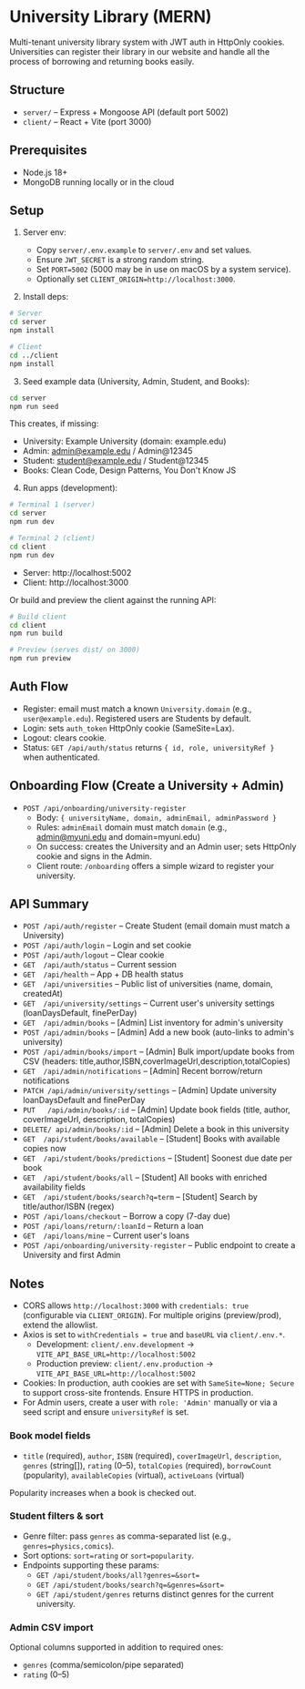 # University Library (MERN)

Multi-tenant university library system with JWT auth in HttpOnly cookies. Universities can register their library in our website and handle all the process of borrowing and returning books easily.

## Structure

- `server/` – Express + Mongoose API (default port 5002)
- `client/` – React + Vite (port 3000)

## Prerequisites

- Node.js 18+
- MongoDB running locally or in the cloud

## Setup

1. Server env:
   - Copy `server/.env.example` to `server/.env` and set values.
   - Ensure `JWT_SECRET` is a strong random string.
   - Set `PORT=5002` (5000 may be in use on macOS by a system service).
   - Optionally set `CLIENT_ORIGIN=http://localhost:3000`.

2. Install deps:

```bash
# Server
cd server
npm install

# Client
cd ../client
npm install
```

3. Seed example data (University, Admin, Student, and Books):

```bash
cd server
npm run seed
```

This creates, if missing:
- University: Example University (domain: example.edu)
- Admin: admin@example.edu / Admin@12345
- Student: student@example.edu / Student@12345
- Books: Clean Code, Design Patterns, You Don't Know JS

4. Run apps (development):

```bash
# Terminal 1 (server)
cd server
npm run dev

# Terminal 2 (client)
cd client
npm run dev
```

- Server: http://localhost:5002
- Client: http://localhost:3000

Or build and preview the client against the running API:

```bash
# Build client
cd client
npm run build

# Preview (serves dist/ on 3000)
npm run preview
```

## Auth Flow

- Register: email must match a known `University.domain` (e.g., `user@example.edu`). Registered users are Students by default.
- Login: sets `auth_token` HttpOnly cookie (SameSite=Lax).
- Logout: clears cookie.
- Status: `GET /api/auth/status` returns `{ id, role, universityRef }` when authenticated.

## Onboarding Flow (Create a University + Admin)

- `POST /api/onboarding/university-register`
   - Body: `{ universityName, domain, adminEmail, adminPassword }`
   - Rules: `adminEmail` domain must match `domain` (e.g., admin@myuni.edu and domain=myuni.edu)
   - On success: creates the University and an Admin user; sets HttpOnly cookie and signs in the Admin.
   - Client route: `/onboarding` offers a simple wizard to register your university.

## API Summary

- `POST /api/auth/register` – Create Student (email domain must match a University)
- `POST /api/auth/login` – Login and set cookie
- `POST /api/auth/logout` – Clear cookie
- `GET  /api/auth/status` – Current session
- `GET  /api/health` – App + DB health status
- `GET  /api/universities` – Public list of universities (name, domain, createdAt)
- `GET  /api/university/settings` – Current user's university settings (loanDaysDefault, finePerDay)
- `GET  /api/admin/books` – [Admin] List inventory for admin's university
- `POST /api/admin/books` – [Admin] Add a new book (auto-links to admin's university)
- `POST /api/admin/books/import` – [Admin] Bulk import/update books from CSV (headers: title,author,ISBN,coverImageUrl,description,totalCopies)
- `GET  /api/admin/notifications` – [Admin] Recent borrow/return notifications
- `PATCH /api/admin/university/settings` – [Admin] Update university loanDaysDefault and finePerDay
- `PUT   /api/admin/books/:id` – [Admin] Update book fields (title, author, coverImageUrl, description, totalCopies)
- `DELETE/ api/admin/books/:id` – [Admin] Delete a book in this university
- `GET  /api/student/books/available` – [Student] Books with available copies now
- `GET  /api/student/books/predictions` – [Student] Soonest due date per book
- `GET  /api/student/books/all` – [Student] All books with enriched availability fields
- `GET  /api/student/books/search?q=term` – [Student] Search by title/author/ISBN (regex)
- `POST /api/loans/checkout` – Borrow a copy (7-day due)
- `POST /api/loans/return/:loanId` – Return a loan
- `GET  /api/loans/mine` – Current user's loans
 - `POST /api/onboarding/university-register` – Public endpoint to create a University and first Admin

## Notes

 - CORS allows `http://localhost:3000` with `credentials: true` (configurable via `CLIENT_ORIGIN`). For multiple origins (preview/prod), extend the allowlist.
 - Axios is set to `withCredentials = true` and `baseURL` via `client/.env.*`.
   - Development: `client/.env.development` → `VITE_API_BASE_URL=http://localhost:5002`
   - Production preview: `client/.env.production` → `VITE_API_BASE_URL=http://localhost:5002`
- Cookies: In production, auth cookies are set with `SameSite=None; Secure` to support cross-site frontends. Ensure HTTPS in production.
- For Admin users, create a user with `role: 'Admin'` manually or via a seed script and ensure `universityRef` is set.

### Book model fields

- `title` (required), `author`, `ISBN` (required), `coverImageUrl`, `description`, `genres` (string[]), `rating` (0–5), `totalCopies` (required), `borrowCount` (popularity), `availableCopies` (virtual), `activeLoans` (virtual)

Popularity increases when a book is checked out.

### Student filters & sort

- Genre filter: pass `genres` as comma-separated list (e.g., `genres=physics,comics`).
- Sort options: `sort=rating` or `sort=popularity`.
- Endpoints supporting these params:
   - `GET /api/student/books/all?genres=&sort=`
   - `GET /api/student/books/search?q=&genres=&sort=`
   - `GET /api/student/genres` returns distinct genres for the current university.

### Admin CSV import

Optional columns supported in addition to required ones:
- `genres` (comma/semicolon/pipe separated)
- `rating` (0–5)
